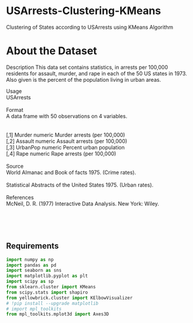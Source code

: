 # USArrests-Clustering-KMeans
Clustering of States according to USArrests using KMeans Algorithm



# About the Dataset

Description
This data set contains statistics, in arrests per 100,000 residents for assault, murder, and rape in each of the 50 US states in 1973. Also given is the percent of the population living in urban areas.

Usage
<br>
USArrests
<br>
<br>
Format
<br>
A data frame with 50 observations on 4 variables. 
<br>
<br>
<br>
[,1]	Murder	numeric	Murder arrests (per 100,000)
<br>
[,2]	Assault	numeric	Assault arrests (per 100,000)
<br>
[,3]	UrbanPop	numeric	Percent urban population
<br>
[,4]	Rape	numeric	Rape arrests (per 100,000)
<br>
<br>
Source
<br>
World Almanac and Book of facts 1975. (Crime rates).
<br>
<br>
Statistical Abstracts of the United States 1975. (Urban rates).
<br>
<br>
References
<br>
McNeil, D. R. (1977) Interactive Data Analysis. New York: Wiley.



<br>
<br>
<br>

<h2>Requirements</h2>

```python
import numpy as np
import pandas as pd
import seaborn as sns
import matplotlib.pyplot as plt
import scipy as sp
from sklearn.cluster import KMeans
from scipy.stats import shapiro
from yellowbrick.cluster import KElbowVisualizer
# !pip install --upgrade matplotlib
# import mpl_toolkits
from mpl_toolkits.mplot3d import Axes3D
```
